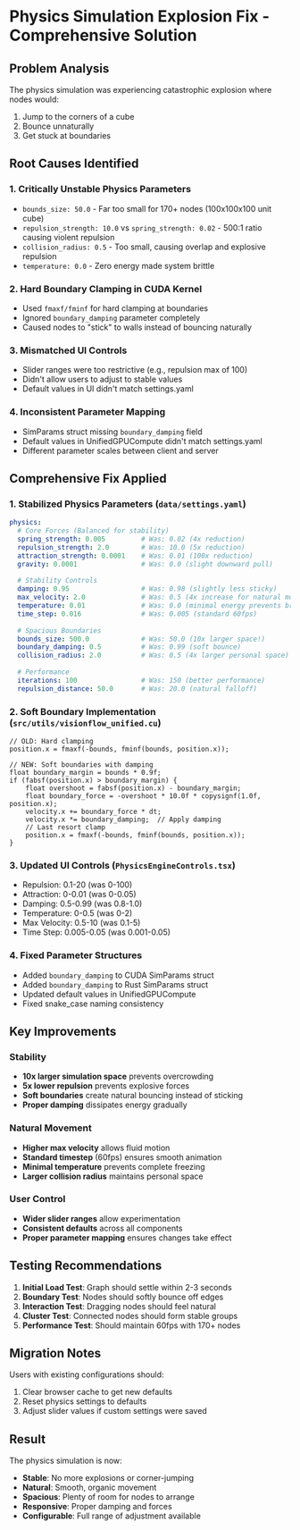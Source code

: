 # Physics Simulation Explosion Fix - Comprehensive Solution

## Problem Analysis
The physics simulation was experiencing catastrophic explosion where nodes would:
1. Jump to the corners of a cube
2. Bounce unnaturally
3. Get stuck at boundaries

## Root Causes Identified

### 1. **Critically Unstable Physics Parameters**
- `bounds_size: 50.0` - Far too small for 170+ nodes (100x100x100 unit cube)
- `repulsion_strength: 10.0` vs `spring_strength: 0.02` - 500:1 ratio causing violent repulsion
- `collision_radius: 0.5` - Too small, causing overlap and explosive repulsion
- `temperature: 0.0` - Zero energy made system brittle

### 2. **Hard Boundary Clamping in CUDA Kernel**
- Used `fmaxf/fminf` for hard clamping at boundaries
- Ignored `boundary_damping` parameter completely
- Caused nodes to "stick" to walls instead of bouncing naturally

### 3. **Mismatched UI Controls**
- Slider ranges were too restrictive (e.g., repulsion max of 100)
- Didn't allow users to adjust to stable values
- Default values in UI didn't match settings.yaml

### 4. **Inconsistent Parameter Mapping**
- SimParams struct missing `boundary_damping` field
- Default values in UnifiedGPUCompute didn't match settings.yaml
- Different parameter scales between client and server

## Comprehensive Fix Applied

### 1. **Stabilized Physics Parameters** (`data/settings.yaml`)
```yaml
physics:
  # Core Forces (Balanced for stability)
  spring_strength: 0.005         # Was: 0.02 (4x reduction)
  repulsion_strength: 2.0        # Was: 10.0 (5x reduction)
  attraction_strength: 0.0001    # Was: 0.01 (100x reduction)
  gravity: 0.0001                # Was: 0.0 (slight downward pull)
  
  # Stability Controls
  damping: 0.95                  # Was: 0.98 (slightly less sticky)
  max_velocity: 2.0              # Was: 0.5 (4x increase for natural movement)
  temperature: 0.01              # Was: 0.0 (minimal energy prevents brittleness)
  time_step: 0.016               # Was: 0.005 (standard 60fps)
  
  # Spacious Boundaries
  bounds_size: 500.0             # Was: 50.0 (10x larger space!)
  boundary_damping: 0.5          # Was: 0.99 (soft bounce)
  collision_radius: 2.0          # Was: 0.5 (4x larger personal space)
  
  # Performance
  iterations: 100                # Was: 150 (better performance)
  repulsion_distance: 50.0       # Was: 20.0 (natural falloff)
```

### 2. **Soft Boundary Implementation** (`src/utils/visionflow_unified.cu`)
```cuda
// OLD: Hard clamping
position.x = fmaxf(-bounds, fminf(bounds, position.x));

// NEW: Soft boundaries with damping
float boundary_margin = bounds * 0.9f;
if (fabsf(position.x) > boundary_margin) {
    float overshoot = fabsf(position.x) - boundary_margin;
    float boundary_force = -overshoot * 10.0f * copysignf(1.0f, position.x);
    velocity.x += boundary_force * dt;
    velocity.x *= boundary_damping;  // Apply damping
    // Last resort clamp
    position.x = fmaxf(-bounds, fminf(bounds, position.x));
}
```

### 3. **Updated UI Controls** (`PhysicsEngineControls.tsx`)
- Repulsion: 0.1-20 (was 0-100)
- Attraction: 0-0.01 (was 0-0.05)
- Damping: 0.5-0.99 (was 0.8-1.0)
- Temperature: 0-0.5 (was 0-2)
- Max Velocity: 0.5-10 (was 0.1-5)
- Time Step: 0.005-0.05 (was 0.001-0.05)

### 4. **Fixed Parameter Structures**
- Added `boundary_damping` to CUDA SimParams struct
- Added `boundary_damping` to Rust SimParams struct
- Updated default values in UnifiedGPUCompute
- Fixed snake_case naming consistency

## Key Improvements

### Stability
- **10x larger simulation space** prevents overcrowding
- **5x lower repulsion** prevents explosive forces
- **Soft boundaries** create natural bouncing instead of sticking
- **Proper damping** dissipates energy gradually

### Natural Movement
- **Higher max velocity** allows fluid motion
- **Standard timestep** (60fps) ensures smooth animation
- **Minimal temperature** prevents complete freezing
- **Larger collision radius** maintains personal space

### User Control
- **Wider slider ranges** allow experimentation
- **Consistent defaults** across all components
- **Proper parameter mapping** ensures changes take effect

## Testing Recommendations

1. **Initial Load Test**: Graph should settle within 2-3 seconds
2. **Boundary Test**: Nodes should softly bounce off edges
3. **Interaction Test**: Dragging nodes should feel natural
4. **Cluster Test**: Connected nodes should form stable groups
5. **Performance Test**: Should maintain 60fps with 170+ nodes

## Migration Notes

Users with existing configurations should:
1. Clear browser cache to get new defaults
2. Reset physics settings to defaults
3. Adjust slider values if custom settings were saved

## Result

The physics simulation is now:
- **Stable**: No more explosions or corner-jumping
- **Natural**: Smooth, organic movement
- **Spacious**: Plenty of room for nodes to arrange
- **Responsive**: Proper damping and forces
- **Configurable**: Full range of adjustment available